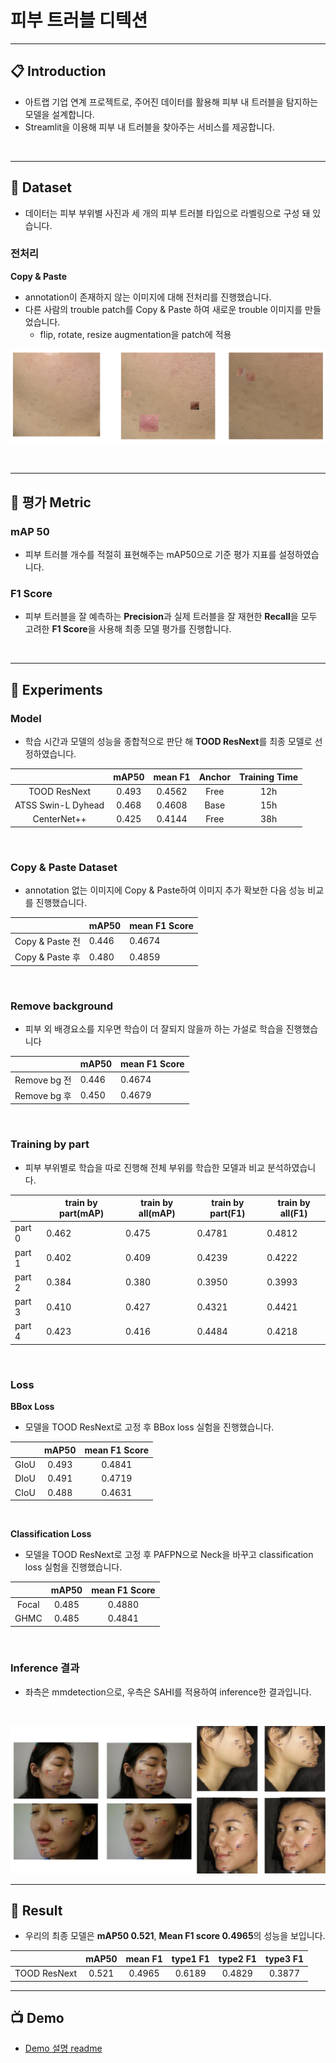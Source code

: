 # 피부 트러블 디텍션

---
## 📋 Introduction
- 아트랩 기업 연계 프로젝트로, 주어진 데이터를 활용해 피부 내 트러블을 탐지하는 모델을 설계합니다.
- Streamlit을 이용해 피부 내 트러블을 찾아주는 서비스를 제공합니다.
<br>

---
## 📑 Dataset
- 데이터는 피부 부위별 사진과 세 개의 피부 트러블 타입으로 라벨링으로 구성 돼 있습니다.


### 전처리
**Copy & Paste**
- annotation이 존재하지 않는 이미지에 대해 전처리를 진행했습니다.
- 다른 사람의 trouble patch를 Copy & Paste 하여 새로운 trouble 이미지를 만들었습니다.
    - flip, rotate, resize augmentation을 patch에 적용
    
![image](src/copypaste.png)

<br>

---
## 📝 평가 Metric
### mAP 50
- 피부 트러블 개수를 적절히 표현해주는 mAP50으로 기준 평가 지표를 설정하였습니다.
### F1 Score
- 피부 트러블을 잘 예측하는 **Precision**과 실제 트러블을 잘 재현한 **Recall**을 모두 고려한 **F1 Score**을 사용해 최종 모델 평가를 진행합니다.
<br>

---
## 🧪 Experiments
### Model
- 학습 시간과 모델의 성능을 종합적으로 판단 해 **TOOD ResNext**를 최종 모델로 선정하였습니다.

|  | mAP50 | mean F1 | Anchor|  Training Time | 
| :---: | :---: | :---: | :---: | :---: |
| TOOD ResNext | 0.493 | 0.4562 | Free | 12h |
| ATSS Swin-L Dyhead | 0.468 | 0.4608 | Base | 15h |
| CenterNet++ | 0.425 | 0.4144 | Free |  38h | 
<br>

### Copy & Paste Dataset
- annotation 없는 이미지에 Copy & Paste하여 이미지 추가 확보한 다음 성능 비교를 진행했습니다.

|  | mAP50 | mean F1 Score |
| --- | --- | --- |
| Copy & Paste 전 | 0.446 | 0.4674 |
| Copy & Paste 후 | 0.480 | 0.4859 |
<br>

### Remove background
- 피부 외 배경요소를 지우면 학습이 더 잘되지 않을까 하는 가설로 학습을 진행했습니다

|  | mAP50 | mean F1 Score |
| --- | --- | --- |
| Remove bg 전 | 0.446 | 0.4674 |
| Remove bg 후 | 0.450 | 0.4679 |
<br>

### Training by part
- 피부 부위별로 학습을 따로 진행해 전체 부위를 학습한 모델과 비교 분석하였습니다.

|  | train by part(mAP) | train by all(mAP) | train by part(F1) | train by all(F1) |
| --- | --- | --- | --- | --- |
| part 0 | 0.462 | 0.475 | 0.4781 | 0.4812 |
| part 1 | 0.402 | 0.409 | 0.4239 | 0.4222 |
| part 2 | 0.384 | 0.380 | 0.3950 | 0.3993 |
| part 3 | 0.410 | 0.427 | 0.4321 | 0.4421 |
| part 4 | 0.423 | 0.416 | 0.4484 | 0.4218 |
<br>

### Loss

**BBox Loss**
- 모델을 TOOD ResNext로 고정 후 BBox loss 실험을 진행했습니다.

|  | mAP50 | mean F1 Score|
| :---: | :---: | :---: |
| GIoU | 0.493 | 0.4841 |
| DIoU | 0.491 | 0.4719 |
| CIoU | 0.488 | 0.4631 |

<br>    

**Classification Loss**
- 모델을 TOOD ResNext로 고정 후 PAFPN으로 Neck을 바꾸고 classification loss 실험을 진행했습니다.

|  | mAP50 | mean F1 Score|
| :---: | :---: | :---: |
| Focal | 0.485 | 0.4880 |
| GHMC | 0.485 | 0.4841 |

<br>

### Inference 결과
- 좌측은 mmdetection으로, 우측은 SAHI를 적용하여 inference한 결과입니다.
<br>

![image](src/inference_img.png)


---
## 🎯 Result
- 우리의 최종 모델은 **mAP50 0.521**, **Mean F1 score 0.4965**의 성능을 보입니다.

|  | mAP50 | mean F1 | type1 F1 | type2 F1 | type3 F1 |
| :---: | :---: | :---: | :---: | :---: | :---: |
| TOOD ResNext | 0.521 | 0.4965 | 0.6189 | 0.4829 | 0.3877 |


---
## 📺 Demo
- [Demo 설명 readme](https://github.com/boostcampaitech3/final-project-level3-cv-06/blob/main/product_serving/readme.md)
